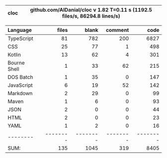 
cloc|github.com/AlDanial/cloc v 1.82  T=0.11 s (1192.5 files/s, 86294.8 lines/s)
--- | ---

Language|files|blank|comment|code
:-------|-------:|-------:|-------:|-------:
TypeScript|81|782|200|6827
CSS|25|77|1|498
Kotlin|13|62|4|301
Bourne Shell|1|33|62|215
DOS Batch|1|35|0|147
JavaScript|6|19|52|142
Markdown|2|29|0|99
Maven|1|6|0|93
JSON|2|0|0|44
HTML|2|0|0|23
YAML|1|2|0|16
--------|--------|--------|--------|--------
SUM:|135|1045|319|8405
